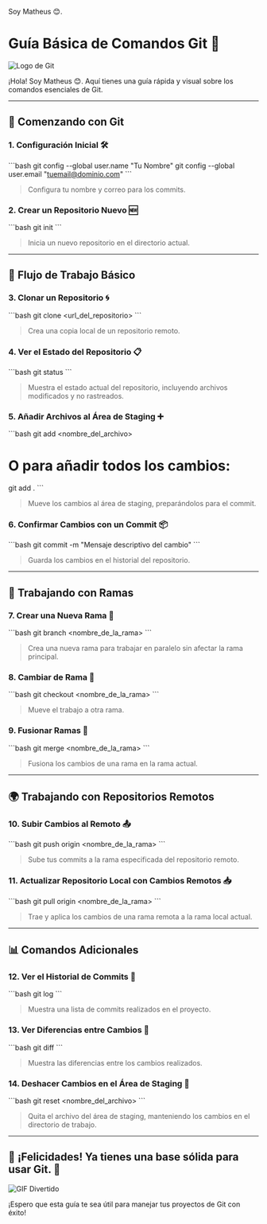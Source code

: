Soy Matheus 😊.
# Guía Básica de Comandos Git 📘

![Logo de Git](https://git-scm.com/images/logos/downloads/Git-Logo-2Color.png)

¡Hola! Soy Matheus 😊. Aquí tienes una guía rápida y visual sobre los comandos esenciales de Git. 

---

## 📌 Comenzando con Git

### 1. Configuración Inicial 🛠️
\```bash
git config --global user.name "Tu Nombre"
git config --global user.email "tuemail@dominio.com"
\```
> Configura tu nombre y correo para los commits.


### 2. Crear un Repositorio Nuevo 🆕
\```bash
git init
\```
> Inicia un nuevo repositorio en el directorio actual.

---

## 🌱 Flujo de Trabajo Básico

### 3. Clonar un Repositorio 🌀
\```bash
git clone <url_del_repositorio>
\```
> Crea una copia local de un repositorio remoto.


### 4. Ver el Estado del Repositorio 📋
\```bash
git status
\```
> Muestra el estado actual del repositorio, incluyendo archivos modificados y no rastreados.


### 5. Añadir Archivos al Área de Staging ➕
\```bash
git add <nombre_del_archivo>
# O para añadir todos los cambios:
git add .
\```
> Mueve los cambios al área de staging, preparándolos para el commit.


### 6. Confirmar Cambios con un Commit 📦
\```bash
git commit -m "Mensaje descriptivo del cambio"
\```
> Guarda los cambios en el historial del repositorio.


---

## 🔄 Trabajando con Ramas

### 7. Crear una Nueva Rama 🌿
\```bash
git branch <nombre_de_la_rama>
\```
> Crea una nueva rama para trabajar en paralelo sin afectar la rama principal.


### 8. Cambiar de Rama 🔀
\```bash
git checkout <nombre_de_la_rama>
\```
> Mueve el trabajo a otra rama.


### 9. Fusionar Ramas 🧩
\```bash
git merge <nombre_de_la_rama>
\```
> Fusiona los cambios de una rama en la rama actual.


---

## 🌍 Trabajando con Repositorios Remotos

### 10. Subir Cambios al Remoto 📤
\```bash
git push origin <nombre_de_la_rama>
\```
> Sube tus commits a la rama especificada del repositorio remoto.


### 11. Actualizar Repositorio Local con Cambios Remotos 📥
\```bash
git pull origin <nombre_de_la_rama>
\```
> Trae y aplica los cambios de una rama remota a la rama local actual.


---

## 📊 Comandos Adicionales

### 12. Ver el Historial de Commits 📜
\```bash
git log
\```
> Muestra una lista de commits realizados en el proyecto.


### 13. Ver Diferencias entre Cambios 🧐
\```bash
git diff
\```
> Muestra las diferencias entre los cambios realizados.


### 14. Deshacer Cambios en el Área de Staging 🚫
\```bash
git reset <nombre_del_archivo>
\```
> Quita el archivo del área de staging, manteniendo los cambios en el directorio de trabajo.


---

## 🎉 ¡Felicidades! Ya tienes una base sólida para usar Git. 🎉

![GIF Divertido](https://media.giphy.com/media/26ufdipQqU2lhNA4g/giphy.gif)

¡Espero que esta guía te sea útil para manejar tus proyectos de Git con éxito!
